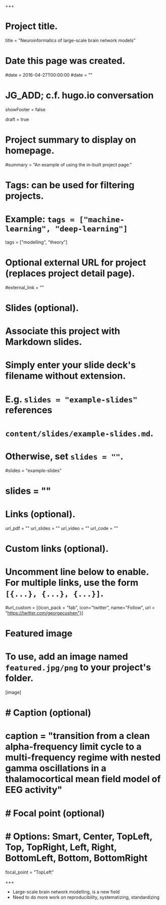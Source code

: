 +++
# Project title.
title = "Neuroinformatics of large-scale brain network models"

# Date this page was created.
#date = 2016-04-27T00:00:00
#date = ""

# JG_ADD; c.f. hugo.io conversation
showFooter = false

draft = true

# Project summary to display on homepage.
#summary = "An example of using the in-built project page."

# Tags: can be used for filtering projects.
# Example: `tags = ["machine-learning", "deep-learning"]`
tags = ["modelling", "theory"]

# Optional external URL for project (replaces project detail page).
#external_link = ""

# Slides (optional).
#   Associate this project with Markdown slides.
#   Simply enter your slide deck's filename without extension.
#   E.g. `slides = "example-slides"` references 
#   `content/slides/example-slides.md`.
#   Otherwise, set `slides = ""`.
#slides = "example-slides"
# slides = ""

# Links (optional).
url_pdf = ""
url_slides = ""
url_video = ""
url_code = ""

# Custom links (optional).
#   Uncomment line below to enable. For multiple links, use the form `[{...}, {...}, {...}]`.
#url_custom = [{icon_pack = "fab", icon="twitter", name="Follow", url = "https://twitter.com/georgecushen"}]

# Featured image
# To use, add an image named `featured.jpg/png` to your project's folder. 
[image]
#  # Caption (optional)
# caption = "transition from a clean alpha-frequency limit cycle to a multi-frequency regime with nested gamma oscillations in a thalamocortical mean field model of EEG activity" 
  
#  # Focal point (optional)
#  # Options: Smart, Center, TopLeft, Top, TopRight, Left, Right, BottomLeft, Bottom, BottomRight
  focal_point = "TopLeft"


+++


- Large-scale brain network modelling, is a new field
- Need to do more work on reproducibility, systematizing, standardizing 






